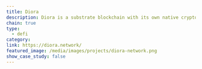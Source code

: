```yaml
---
title: Diora
description: Diora is a substrate blockchain with its own native cryptocurrency based on its own unique PoSM consensus.
chain: true
type:
  - defi
category:
link: https://diora.network/
featured_image: /media/images/projects/diora-network.png
show_case_study: false
---
```

